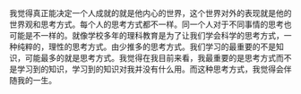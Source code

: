 我觉得真正能决定一个人成就的就是他内心的世界，这个世界对外的表现就是他的世界观和思考方式。每个人的思考方式都不一样。同一个人对于不同事情的思考也可能是不一样的。就像学校多年的理科教育是为了让我们学会科学的思考方式，一种纯粹的，理性的思考方式。由少推多的思考方式。我们学习的最重要的不是知识，可能最多的就是思考方式。我觉得在我目前来看，我最重要的是思考方式而不是学习到的知识，学习到的知识对我并没有什么用。而这种思考方式，我觉得会伴随我的一生。